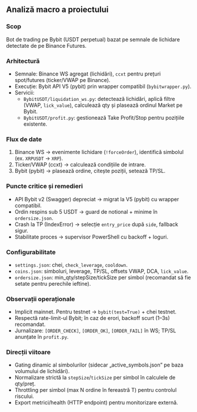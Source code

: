 ## Analiză macro a proiectului

### Scop
Bot de trading pe Bybit (USDT perpetual) bazat pe semnale de lichidare detectate de pe Binance Futures.

### Arhitectură
- Semnale: Binance WS agregat (lichidări), `ccxt` pentru prețuri spot/futures (ticker/VWAP pe Binance).
- Execuție: Bybit API V5 (pybit) prin wrapper compatibil (`bybitwrapper.py`).
- Servicii:
  - `BybitUSDT/liquidation_ws.py`: detectează lichidări, aplică filtre (VWAP, `lick_value`), calculează qty și plasează ordinul Market pe Bybit.
  - `BybitUSDT/profit.py`: gestionează Take Profit/Stop pentru pozițiile existente.

### Flux de date
1. Binance WS → evenimente lichidare (`!forceOrder`), identifică simbolul (ex. `XRPUSDT` → `XRP`).
2. Ticker/VWAP (ccxt) → calculează condițiile de intrare.
3. Bybit (pybit) → plasează ordine, citește poziții, setează TP/SL.

### Puncte critice și remedieri
- API Bybit v2 (Swagger) depreciat → migrat la V5 (pybit) cu wrapper compatibil.
- Ordin respins sub 5 USDT → guard de notional + minime în `ordersize.json`.
- Crash la TP (IndexError) → selecție `entry_price` după `side`, fallback sigur.
- Stabilitate proces → supervisor PowerShell cu backoff + loguri.

### Configurabilitate
- `settings.json`: chei, `check_leverage`, `cooldown`.
- `coins.json`: simboluri, leverage, TP/SL, offsets VWAP, DCA, `lick_value`.
- `ordersize.json`: min_qty/stepSize/tickSize per simbol (recomandat să fie setate pentru perechile ieftine).

### Observații operaționale
- Implicit mainnet. Pentru testnet → `bybit(test=True)` + chei testnet.
- Respectă rate-limit-ul Bybit; în caz de erori, backoff scurt (1–3s) recomandat.
- Jurnalizare: `[ORDER_CHECK]`, `[ORDER_OK]`, `[ORDER_FAIL]` în WS; TP/SL anunțate în `profit.py`.

### Direcții viitoare
- Gating dinamic al simbolurilor (sidecar „active_symbols.json” pe baza volumului de lichidări).
- Normalizare strictă la `stepSize`/`tickSize` per simbol în calculele de qty/preț.
- Throttling per simbol (max N ordine în fereastră T) pentru controlul riscului.
- Export metrici/health (HTTP endpoint) pentru monitorizare externă.

